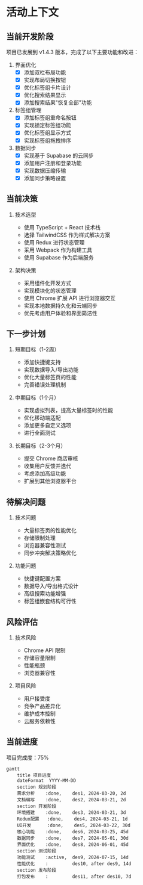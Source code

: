 # 活动上下文

## 当前开发阶段

项目已发展到 v1.4.3 版本，完成了以下主要功能和改进：

1. 界面优化
   - [x] 添加双栏布局功能
   - [x] 实现布局切换按钮
   - [x] 优化标签组卡片设计
   - [x] 优化搜索结果显示
   - [x] 添加搜索结果"恢复全部"功能

2. 标签组管理
   - [x] 添加标签组重命名按钮
   - [x] 实现锁定标签组功能
   - [x] 优化标签组显示方式
   - [x] 实现标签组拖拽排序

3. 数据同步
   - [x] 实现基于 Supabase 的云同步
   - [x] 添加用户注册和登录功能
   - [x] 实现数据压缩传输
   - [x] 添加同步策略设置

## 当前决策

1. 技术选型
   - 使用 TypeScript + React 技术栈
   - 选择 TailwindCSS 作为样式解决方案
   - 使用 Redux 进行状态管理
   - 采用 Webpack 作为构建工具
   - 使用 Supabase 作为后端服务

2. 架构决策
   - 采用组件化开发方式
   - 实现模块化的状态管理
   - 使用 Chrome 扩展 API 进行浏览器交互
   - 实现本地数据持久化和云端同步
   - 优先考虑用户体验和界面简洁性

## 下一步计划

1. 短期目标（1-2周）
   - 添加快捷键支持
   - 实现数据导入/导出功能
   - 优化大量标签页的性能
   - 完善错误处理机制

2. 中期目标（1个月）
   - 实现虚拟列表，提高大量标签时的性能
   - 优化移动端适配
   - 添加更多自定义选项
   - 进行全面测试

3. 长期目标（2-3个月）
   - 提交 Chrome 商店审核
   - 收集用户反馈并迭代
   - 考虑添加高级功能
   - 扩展到其他浏览器平台

## 待解决问题

1. 技术问题
   - 大量标签页的性能优化
   - 存储限制处理
   - 浏览器兼容性测试
   - 同步冲突解决策略优化

2. 功能问题
   - 快捷键配置方案
   - 数据导入/导出格式设计
   - 高级搜索功能增强
   - 标签组嵌套结构可行性

## 风险评估

1. 技术风险
   - Chrome API 限制
   - 存储容量限制
   - 性能瓶颈
   - 浏览器兼容性

2. 项目风险
   - 用户接受度
   - 竞争产品差异化
   - 维护成本控制
   - 云服务依赖性

## 当前进度

项目完成度：75%

```mermaid
gantt
    title 项目进度
    dateFormat  YYYY-MM-DD
    section 规划阶段
    需求分析    :done,    des1, 2024-03-20, 2d
    文档编写    :done,    des2, 2024-03-21, 2d
    section 开发阶段
    环境搭建    :done,    des3, 2024-03-21, 3d
    Redux配置   :done,    des4, 2024-03-21, 1d
    UI开发      :done,    des5, 2024-03-22, 30d
    核心功能    :done,    des6, 2024-03-25, 45d
    数据同步    :done,    des7, 2024-05-01, 30d
    界面优化    :done,    des8, 2024-06-01, 45d
    section 测试阶段
    功能测试    :active,  des9, 2024-07-15, 14d
    性能优化    :         des10, after des9, 14d
    section 发布阶段
    打包发布    :         des11, after des10, 7d
```
